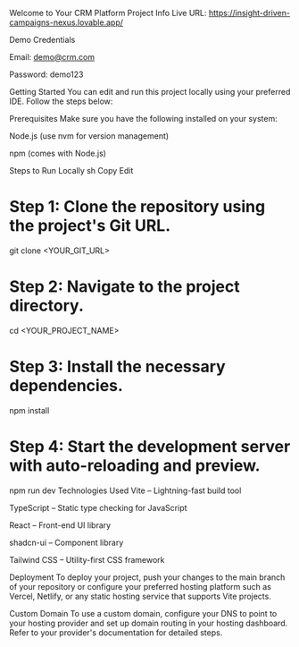 Welcome to Your CRM Platform
Project Info
Live URL: https://insight-driven-campaigns-nexus.lovable.app/

Demo Credentials

Email: demo@crm.com

Password: demo123

Getting Started
You can edit and run this project locally using your preferred IDE. Follow the steps below:

Prerequisites
Make sure you have the following installed on your system:

Node.js (use nvm for version management)

npm (comes with Node.js)

Steps to Run Locally
sh
Copy
Edit
# Step 1: Clone the repository using the project's Git URL.
git clone <YOUR_GIT_URL>

# Step 2: Navigate to the project directory.
cd <YOUR_PROJECT_NAME>

# Step 3: Install the necessary dependencies.
npm install

# Step 4: Start the development server with auto-reloading and preview.
npm run dev
Technologies Used
Vite – Lightning-fast build tool

TypeScript – Static type checking for JavaScript

React – Front-end UI library

shadcn-ui – Component library

Tailwind CSS – Utility-first CSS framework

Deployment
To deploy your project, push your changes to the main branch of your repository or configure your preferred hosting platform such as Vercel, Netlify, or any static hosting service that supports Vite projects.

Custom Domain
To use a custom domain, configure your DNS to point to your hosting provider and set up domain routing in your hosting dashboard. Refer to your provider's documentation for detailed steps.
